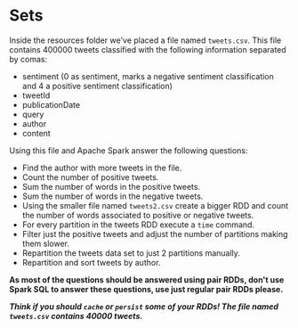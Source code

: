 # Sets

Inside the resources folder we've placed a file named ``tweets.csv``. This file contains 400000 tweets classified with the following information separated by comas:
 
 * sentiment (0 as sentiment, marks a negative sentiment classification and 4 a positive sentiment classification)
 * tweetId
 * publicationDate
 * query
 * author
 * content
 
Using this file and Apache Spark answer the following questions:
 
 * Find the author with more tweets in the file.
 * Count the number of positive tweets.
 * Sum the number of words in the positive tweets.
 * Sum the number of words in the negative tweets.
 * Using the smaller file named ``tweets2.csv`` create a bigger RDD and count the number of words associated to positive or negative tweets.
 * For every partition in the tweets RDD execute a ``time`` command.
 * Filter just the positive tweets and adjust the number of partitions making them slower.
 * Repartition the tweets data set to just 2 partitions manually.
 * Repartition and sort tweets by author.


**As most of the questions should be answered using pair RDDs, don't use Spark SQL to answer these questions, use just regular pair RDDs please.**

***Think if you should ``cache`` or ``persist`` some of your RDDs! The file named ``tweets.csv`` contains 40000 tweets.***
 